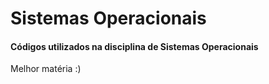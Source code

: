 # Sistemas Operacionais

#### Códigos utilizados na disciplina de Sistemas Operacionais








Melhor matéria :)
